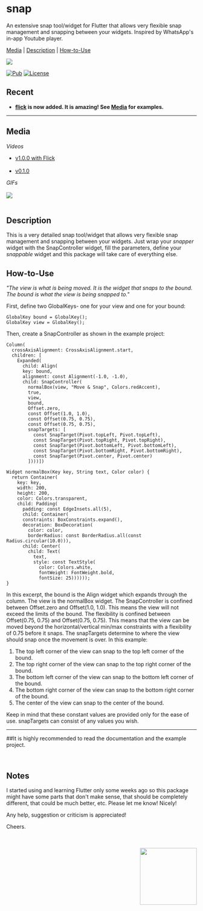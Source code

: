 # snap

An extensive snap tool/widget for Flutter that allows very flexible snap management and snapping between your widgets. Inspired by WhatsApp's 
in-app Youtube player.

[Media](#media) | [Description](#description) | [How-to-Use](#howtouse)

<img src="https://img.shields.io/badge/Cosmos%20Software-Love%20Code-red"/>
<br>

[![Pub](https://img.shields.io/pub/v/snap?color=g)](https://pub.dev/packages/snap)
[![License](https://img.shields.io/github/license/aliyigitbireroglu/flutter-snap?color=blue)](https://github.com/aliyigitbireroglu/flutter-snap/blob/master/LICENSE)

## Recent
* **[flick](https://pub.dev/packages/flick) is now added. It is amazing! See [Media](#media) for examples.** 
* * *


<a name="media"></a>
## Media
*Videos*

* [v1.0.0 with Flick](https://youtu.be/vNTBsMg1NXg)
<br><br>
* [v0.1.0](https://youtu.be/anHHG3JJPrI)

*GIFs*
<br><br>
<img src="https://www.cosmossoftware.coffee/Common/Portfolio/GIFs/FlutterSnapNew.gif"/>
<br><br>


<a name="description"></a>
## Description
This is a very detailed snap tool/widget that allows very flexible snap management and snapping between your widgets. Just wrap your *snapper* 
widget with the SnapController widget, fill the parameters, define your *snappable* widget and this package will take care of everything else.


<a name="howtouse"></a>
## How-to-Use
*"The view is what is being moved. It is the widget that snaps to the bound. The bound is what the view is being snapped to."*

First, define two GlobalKeys- one for your view and one for your bound: 
 
```
GlobalKey bound = GlobalKey();
GlobalKey view = GlobalKey();
```

Then, create a SnapController as shown in the example project:

```
Column(
  crossAxisAlignment: CrossAxisAlignment.start,
  children: [
    Expanded(
      child: Align(
      key: bound,
      alignment: const Alignment(-1.0, -1.0),
      child: SnapController(
        normalBox(view, "Move & Snap", Colors.redAccent),
        true,
        view,
        bound,
        Offset.zero,
        const Offset(1.0, 1.0),
        const Offset(0.75, 0.75),
        const Offset(0.75, 0.75),
        snapTargets: [
          const SnapTarget(Pivot.topLeft, Pivot.topLeft),
          const SnapTarget(Pivot.topRight, Pivot.topRight),
          const SnapTarget(Pivot.bottomLeft, Pivot.bottomLeft),
          const SnapTarget(Pivot.bottomRight, Pivot.bottomRight),
          const SnapTarget(Pivot.center, Pivot.center)
        ])))])

Widget normalBox(Key key, String text, Color color) {
  return Container(
    key: key,
    width: 200,
    height: 200,
    color: Colors.transparent,
    child: Padding(
      padding: const EdgeInsets.all(5),
      child: Container(
      constraints: BoxConstraints.expand(),
      decoration: BoxDecoration(
        color: color,
        borderRadius: const BorderRadius.all(const Radius.circular(10.0))),
      child: Center(
        child: Text(
          text,
          style: const TextStyle(
            color: Colors.white,
            fontWeight: FontWeight.bold,
            fontSize: 25))))));
}
```

In this excerpt, the bound is the Align widget which expands through the column. The view is the normalBox widget. The SnapController is confined 
between Offset.zero and Offset(1.0, 1.0). This means the view will not exceed the limits of the bound. The flexibility is confined between 
Offset(0.75, 0.75) and Offset(0.75, 0.75). This means that the view can be moved beyond the horizontal/vertical min/max constraints with a 
flexibility of 0.75 before it snaps. The snapTargets determine to where the view should snap once the movement is over. In this example:
   
1. The top left corner of the view can snap to the top left corner of the bound.
2. The top right corner of the view can snap to the top right corner of the bound.
3. The bottom left corner of the view can snap to the bottom left corner of the bound.
4. The bottom right corner of the view can snap to the bottom right corner of the bound.
5. The center of the view can snap to the center of the bound.

Keep in mind that these constant values are provided only for the ease of use. snapTargets can consist of any values you wish.

* * *
##It is highly recommended to read the documentation and the example project.

<br>

## Notes
I started using and learning Flutter only some weeks ago so this package might have some parts that don't make sense, 
that should be completely different, that could be much better, etc. Please let me know! Nicely! 

Any help, suggestion or criticism is appreciated! 

Cheers.

<br><br>
<img align="right" src="https://www.cosmossoftware.coffee/Common/Images/CosmosSoftwareIconTransparent.png" width="150" height="150"/>
<br><br>